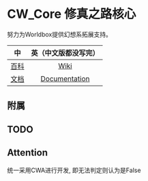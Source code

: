 # CW_Core 修真之路核心
努力为Worldbox提供幻想系拓展支持。

|中|英（中文版都没写完）|
|:----:|:----:|
|[百科](https://github.com/inmny/Cultivation-Way-Core/wiki/Home)|[Wiki](https://github.com/inmny/Cultivation-Way-Core/)|   
|[文档](https://github.com/inmny/Cultivation-Way-Core/blob/main/docs/index.md)|[Documentation](https://github.com/inmny/Cultivation-Way-Core/)|	

## 附属


## TODO


## Attention

统一采用CWA进行开发, 即无法判定则认为是False
